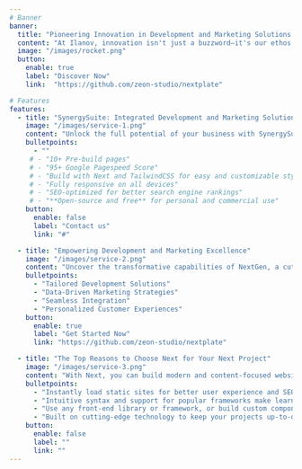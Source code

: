 ```yaml
---
# Banner
banner:
  title: "Pioneering Innovation in Development and Marketing Solutions."
  content: "At Ilanov, innovation isn't just a buzzword—it's our ethos.With a passion for pushing boundaries and a commitment to delivering results, we are your trusted partner in navigating the ever-evolving landscape of technology and marketing."
  image: "/images/rocket.png"
  button:
    enable: true
    label: "Discover Now"
    link:  "https://github.com/zeon-studio/nextplate"

# Features
features:
  - title: "SynergySuite: Integrated Development and Marketing Solutions"
    image: "/images/service-1.png"
    content: "Unlock the full potential of your business with SynergySuite, our comprehensive suite of integrated development and marketing solutions designed to maximize growth and impact."
    bulletpoints:
      - ""
     # - "10+ Pre-build pages"
     # - "95+ Google Pagespeed Score"
     # - "Build with Next and TailwindCSS for easy and customizable styling"
     # - "Fully responsive on all devices"
     # - "SEO-optimized for better search engine rankings"
     # - "**Open-source and free** for personal and commercial use"
    button:
      enable: false
      label: "Contact us"
      link: "#"

  - title: "Empowering Development and Marketing Excellence"
    image: "/images/service-2.png"
    content: "Uncover the transformative capabilities of NextGen, a cutting-edge platform revolutionizing the landscape of development and marketing. Explore its key features and unleash the potential for unprecedented growth and success."
    bulletpoints:
      - "Tailored Development Solutions"
      - "Data-Driven Marketing Strategies"
      - "Seamless Integration"
      - "Personalized Customer Experiences"
    button:
      enable: true
      label: "Get Started Now"
      link: "https://github.com/zeon-studio/nextplate"

  - title: "The Top Reasons to Choose Next for Your Next Project"
    image: "/images/service-3.png"
    content: "With Next, you can build modern and content-focused websites without sacrificing performance or ease of use."
    bulletpoints:
      - "Instantly load static sites for better user experience and SEO."
      - "Intuitive syntax and support for popular frameworks make learning and using Next a breeze."
      - "Use any front-end library or framework, or build custom components, for any project size."
      - "Built on cutting-edge technology to keep your projects up-to-date with the latest web standards."
    button:
      enable: false
      label: ""
      link: ""
---
```

